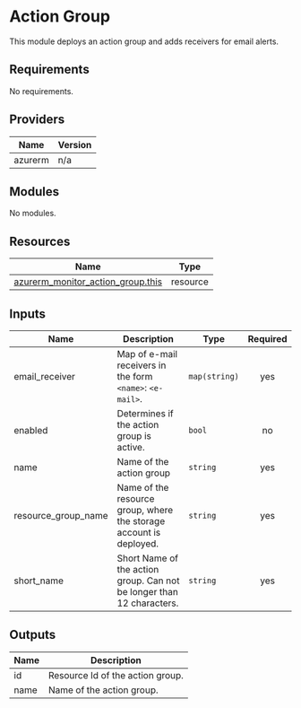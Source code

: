 # Action Group

This module deploys an action group and adds receivers for email alerts.

## Requirements

No requirements.

## Providers

| Name | Version |
|------|---------|
| azurerm | n/a |

## Modules

No modules.

## Resources

| Name | Type |
|------|------|
| [azurerm_monitor_action_group.this](https://registry.terraform.io/providers/hashicorp/azurerm/latest/docs/resources/monitor_action_group) | resource |

## Inputs

| Name | Description | Type | Required |
|------|-------------|------|:--------:|
| email\_receiver | Map of e-mail receivers in the form `<name>`: `<e-mail>`. | `map(string)` | yes |
| enabled | Determines if the action group is active. | `bool` | no |
| name | Name of the action group | `string` | yes |
| resource\_group\_name | Name of the resource group, where the storage account is deployed. | `string` | yes |
| short\_name | Short Name of the action group. Can not be longer than 12 characters. | `string` | yes |

## Outputs

| Name | Description |
|------|-------------|
| id | Resource Id of the action group. |
| name | Name of the action group. |
